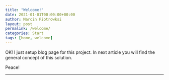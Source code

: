 ```yaml
---
title: "Welcome!"
date: 2021-01-01T00:00:00+00:00
author: Marcin Piotrowksi
layout: post
permalink: /welcome/
categories: Start
tags: [home, welcome]
---
```


OK! I just setup blog page for this project. 
In next article you will find the general concept of this solution. 

Peace!

---